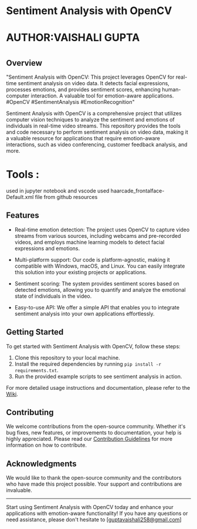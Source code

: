 # Sentiment Analysis with OpenCV
# AUTHOR:VAISHALI GUPTA
#

## Overview
"Sentiment Analysis with OpenCV: This project leverages OpenCV for real-time sentiment analysis on video data. It detects facial expressions, processes emotions, and provides sentiment scores, enhancing human-computer interaction. A valuable tool for emotion-aware applications. #OpenCV #SentimentAnalysis #EmotionRecognition"

Sentiment Analysis with OpenCV is a comprehensive project that utilizes computer vision techniques to analyze the sentiment and emotions of individuals in real-time video streams. This repository provides the tools and code necessary to perform sentiment analysis on video data, making it a valuable resource for applications that require emotion-aware interactions, such as video conferencing, customer feedback analysis, and more.

# Tools : 
used in jupyter notebook and vscode used haarcade_frontalface-Default.xml file from github resources
## Features

- Real-time emotion detection: The project uses OpenCV to capture video streams from various sources, including webcams and pre-recorded videos, and employs machine learning models to detect facial expressions and emotions.

- Multi-platform support: Our code is platform-agnostic, making it compatible with Windows, macOS, and Linux. You can easily integrate this solution into your existing projects or applications.

- Sentiment scoring: The system provides sentiment scores based on detected emotions, allowing you to quantify and analyze the emotional state of individuals in the video.

- Easy-to-use API: We offer a simple API that enables you to integrate sentiment analysis into your own applications effortlessly.

## Getting Started

To get started with Sentiment Analysis with OpenCV, follow these steps:

1. Clone this repository to your local machine.
2. Install the required dependencies by running `pip install -r requirements.txt`.
3. Run the provided example scripts to see sentiment analysis in action.

For more detailed usage instructions and documentation, please refer to the [Wiki](wiki/).

## Contributing

We welcome contributions from the open-source community. Whether it's bug fixes, new features, or improvements to documentation, your help is highly appreciated. Please read our [Contribution Guidelines](CONTRIBUTING.md) for more information on how to contribute.



## Acknowledgments

We would like to thank the open-source community and the contributors who have made this project possible. Your support and contributions are invaluable.

---

Start using Sentiment Analysis with OpenCV today and enhance your applications with emotion-aware functionality! If you have any questions or need assistance, please don't hesitate to [guptavaishali258@gmail.com]